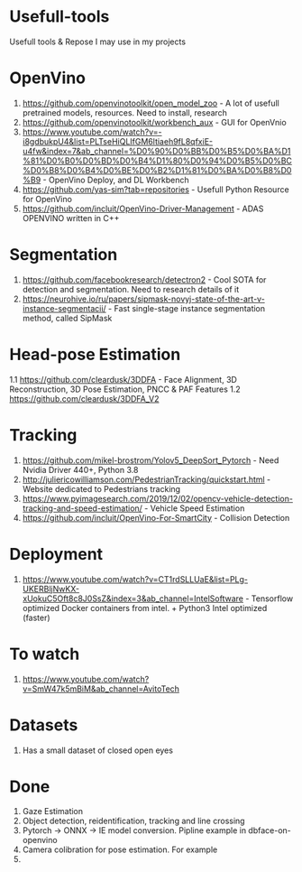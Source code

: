 # Usefull-tools
Usefull tools &amp; Repose I may use in my projects

# OpenVino
1. https://github.com/openvinotoolkit/open_model_zoo - A lot of usefull pretrained models, resources. Need to install, research
2. https://github.com/openvinotoolkit/workbench_aux - GUI for OpenVnio
3. https://www.youtube.com/watch?v=-i8gdbukpU4&list=PLTseHiQLIfGM6ltiaeh9fL8qfxiE-u4fw&index=7&ab_channel=%D0%90%D0%BB%D0%B5%D0%BA%D1%81%D0%B0%D0%BD%D0%B4%D1%80%D0%94%D0%B5%D0%BC%D0%B8%D0%B4%D0%BE%D0%B2%D1%81%D0%BA%D0%B8%D0%B9 - OpenVino Deploy, and DL Workbench
4. https://github.com/yas-sim?tab=repositories - Usefull Python Resource for OpenVino
5. https://github.com/incluit/OpenVino-Driver-Management - ADAS OPENVINO written in C++

# Segmentation
1. https://github.com/facebookresearch/detectron2 - Cool SOTA for detection and segmentation. Need to research details of it
2. https://neurohive.io/ru/papers/sipmask-novyj-state-of-the-art-v-instance-segmentacii/ - Fast single-stage instance segmentation method, called SipMask


# Head-pose Estimation
1.1 https://github.com/cleardusk/3DDFA - Face Alignment, 3D Reconstruction,  3D Pose Estimation, PNCC & PAF Features
1.2 https://github.com/cleardusk/3DDFA_V2


# Tracking 
1. https://github.com/mikel-brostrom/Yolov5_DeepSort_Pytorch - Need Nvidia Driver 440+, Python 3.8
2. http://juliericowilliamson.com/PedestrianTracking/quickstart.html - Website dedicated to Pedestrians tracking
3. https://www.pyimagesearch.com/2019/12/02/opencv-vehicle-detection-tracking-and-speed-estimation/ - Vehicle Speed Estimation
4. https://github.com/incluit/OpenVino-For-SmartCity - Collision Detection

# Deployment
1. https://www.youtube.com/watch?v=CT1rdSLLUaE&list=PLg-UKERBljNwKX-xUokuC5Oft8c8J0SsZ&index=3&ab_channel=IntelSoftware - Tensorflow optimized Docker containers from intel. + Python3 Intel optimized (faster)

# To watch 
1. https://www.youtube.com/watch?v=SmW47k5mBiM&ab_channel=AvitoTech

# Datasets
1. Has a small dataset of closed open eyes 

# Done
1. Gaze Estimation
2. Object detection, reidentification, tracking and line crossing
3. Pytorch -> ONNX -> IE model conversion. Pipline example in dbface-on-openvino
4. Camera colibration for pose estimation. For example
5. 
